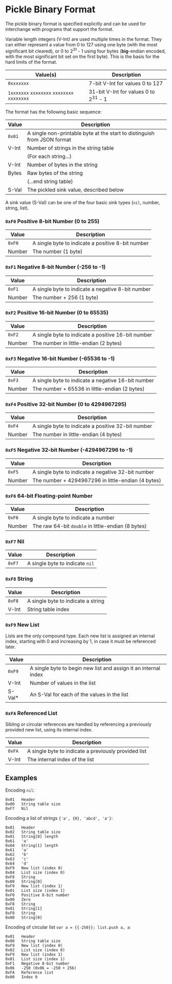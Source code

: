 
Pickle Binary Format
====================

The pickle binary format is specified explicitly and can be used for interchange with programs that
support the format.

Variable length integers (V-Int) are used multiple times in the format.  They can either represent a
value from 0 to 127 using one byte (with the most significant bit cleared), or 0 to
2<sup>31</sup> - 1 using four bytes (**big**-endian encoded, with the most significant bit set on
the first byte).  This is the basis for the hard limits of the format.

| Value(s)                                    | Description                                     |
|---------------------------------------------|-------------------------------------------------|
| `0xxxxxxx`                                  | 7-bit V-Int for values 0 to 127                 |
| `1xxxxxxx` `xxxxxxxx` `xxxxxxxx` `xxxxxxxx` | 31-bit V-Int for values 0 to 2<sup>31</sup> - 1 |

The format has the following basic sequence:

| Value  | Description                                                              |
|--------|--------------------------------------------------------------------------|
| `0x01` | A single non-printable byte at the start to distinguish from JSON format |
| V-Int  | Number of strings in the string table                                    |
|        | (For each string...)                                                     |
| V-Int  | Number of bytes in the string                                            |
| Bytes  | Raw bytes of the string                                                  |
|        | (...end string table)                                                    |
| S-Val  | The pickled sink value, described below                                  |

A sink value (S-Val) can be one of the four basic sink types (`nil`, number, string, list).

### `0xF0` Positive 8-bit Number (0 to 255)

| Value  | Description                                       |
|--------|---------------------------------------------------|
| `0xF0` | A single byte to indicate a positive 8-bit number |
| Number | The number (1 byte)                               |

### `0xF1` Negative 8-bit Number (-256 to -1)

| Value  | Description                                       |
|--------|---------------------------------------------------|
| `0xF1` | A single byte to indicate a negative 8-bit number |
| Number | The number + 256 (1 byte)                         |

### `0xF2` Positive 16-bit Number (0 to 65535)

| Value  | Description                                        |
|--------|----------------------------------------------------|
| `0xF2` | A single byte to indicate a positive 16-bit number |
| Number | The number in little-endian (2 bytes)              |

### `0xF3` Negative 16-bit Number (-65536 to -1)

| Value  | Description                                        |
|--------|----------------------------------------------------|
| `0xF3` | A single byte to indicate a negative 16-bit number |
| Number | The number + 65536 in little-endian (2 bytes)      |

### `0xF4` Positive 32-bit Number (0 to 4294967295)

| Value  | Description                                        |
|--------|----------------------------------------------------|
| `0xF4` | A single byte to indicate a positive 32-bit number |
| Number | The number in little-endian (4 bytes)              |

### `0xF5` Negative 32-bit Number (-4294967296 to -1)

| Value  | Description                                        |
|--------|----------------------------------------------------|
| `0xF5` | A single byte to indicate a negative 32-bit number |
| Number | The number + 4294967296 in little-endian (4 bytes) |

### `0xF6` 64-bit Floating-point Number

| Value   | Description                                        |
|---------|----------------------------------------------------|
| `0xF6`  | A single byte to indicate a number                 |
| Number  | The raw 64-bit `double` in little-endian (8 bytes) |

### `0xF7` Nil

| Value  | Description                     |
|--------|---------------------------------|
| `0xF7` | A single byte to indicate `nil` |

### `0xF8` String

| Value   | Description                            |
|---------|----------------------------------------|
| `0xF8`  | A single byte to indicate a string     |
| V-Int   | String table index                     |

### `0xF9` New List

Lists are the only compound type.  Each new list is assigned an internal index, starting with 0 and
increasing by 1, in case it must be referenced later.

| Value  | Description                                                        |
|--------|--------------------------------------------------------------------|
| `0xF9` | A single byte to begin new list and assign it an internal index    |
| V-Int  | Number of values in the list                                       |
| S-Val* | An S-Val for each of the values in the list                        |

### `0xFA` Referenced List

Sibling or circular references are handled by referencing a previously provided new list, using its
internal index.

| Value  | Description                                          |
|--------|------------------------------------------------------|
| `0xFA` | A single byte to indicate a previously provided list |
| V-Int  | The internal index of the list                       |

## Examples

Encoding `nil`:

```
0x01   Header
0x00   String table size
0xF7   Nil
```

Encoding a list of strings `{'a', {0}, 'abcd', 'a'}`:

```
0x01   Header
0x02   String table size
0x01   String[0] length
0x61   'a'
0x04   String[1] length
0x61   'a'
0x62   'b'
0x63   'c'
0x64   'd'
0xF9   New list (index 0)
0x04   List size (index 0)
0xF8   String
0x00   String[0]
0xF9   New list (index 1)
0x01   List size (index 1)
0xF0   Positive 8-bit number
0x00   Zero
0xF8   String
0x01   String[1]
0xF8   String
0x00   String[0]
```

Encoding of circular list `var a = {{-250}}; list.push a, a`:

```
0x01   Header
0x00   String table size
0xF9   New list (index 0)
0x02   List size (index 0)
0xF9   New list (index 1)
0x01   List size (index 1)
0xF1   Negative 8-bit number
0x06   -250 (0x06 = -250 + 256)
0xFA   Reference list
0x00   Index 0
```
